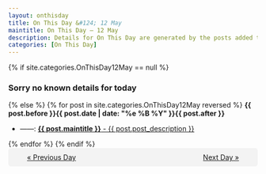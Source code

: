 ```yaml
---
layout: onthisday
title: On This Day &#124; 12 May
maintitle: On This Day — 12 May
description: Details for On This Day are generated by the posts added to the website so the content is subject to changes/updates over time.
categories: [On This Day]
---
```


{% if site.categories.OnThisDay12May == null %}
<h3>Sorry no known details for today</h3>
{% else %}
{% for post in site.categories.OnThisDay12May reversed %}
<strong>{{ post.before }}{{ post.date | date: "%e %B %Y" }}{{ post.after }}</strong>
<ul>
<li> ——: <a class="{{ post.class }}" href="{{ post.url }}"><strong>{{ post.maintitle }}</strong> - {{ post.post_description }}</a></li>
</ul>
{% endfor %}
{% endif %}
<br />
<div style="background-color: #f3f3f3; padding: 10px; border-radius: 5px; text-align: center; display: flex; justify-content: space-evenly;">
<a href="/onthisday/05/05-11">« Previous Day</a>
<span style="visibility:hidden;">[ Visit Leap Year February 29 ]</span>
<a href="/onthisday/05/05-13">Next Day »</a>
</div>
